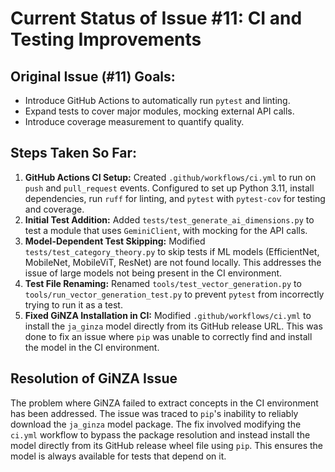 # Current Status of Issue #11: CI and Testing Improvements

## Original Issue (#11) Goals:
- Introduce GitHub Actions to automatically run `pytest` and linting.
- Expand tests to cover major modules, mocking external API calls.
- Introduce coverage measurement to quantify quality.

## Steps Taken So Far:
1.  **GitHub Actions CI Setup:** Created `.github/workflows/ci.yml` to run on `push` and `pull_request` events. Configured to set up Python 3.11, install dependencies, run `ruff` for linting, and `pytest` with `pytest-cov` for testing and coverage.
2.  **Initial Test Addition:** Added `tests/test_generate_ai_dimensions.py` to test a module that uses `GeminiClient`, with mocking for the API calls.
3.  **Model-Dependent Test Skipping:** Modified `tests/test_category_theory.py` to skip tests if ML models (EfficientNet, MobileNet, MobileViT, ResNet) are not found locally. This addresses the issue of large models not being present in the CI environment.
4.  **Test File Renaming:** Renamed `tools/test_vector_generation.py` to `tools/run_vector_generation_test.py` to prevent `pytest` from incorrectly trying to run it as a test.
5.  **Fixed GiNZA Installation in CI:** Modified `.github/workflows/ci.yml` to install the `ja_ginza` model directly from its GitHub release URL. This was done to fix an issue where `pip` was unable to correctly find and install the model in the CI environment.

## Resolution of GiNZA Issue
The problem where GiNZA failed to extract concepts in the CI environment has been addressed. The issue was traced to `pip`'s inability to reliably download the `ja_ginza` model package. The fix involved modifying the `ci.yml` workflow to bypass the package resolution and instead install the model directly from its GitHub release wheel file using `pip`. This ensures the model is always available for tests that depend on it.